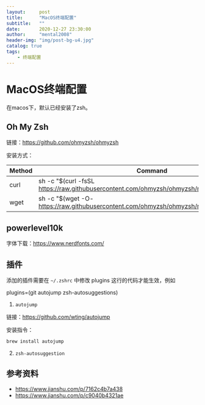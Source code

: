 ```yaml
---
layout:     post
title:      "MacOS终端配置"
subtitle:   ""
date:       2020-12-27 23:30:00
author:     "mental2008"
header-img: "img/post-bg-u4.jpg"
catalog: true
tags:
    - 终端配置
---
```



# MacOS终端配置

在macos下，默认已经安装了zsh。


## Oh My Zsh

链接：https://github.com/ohmyzsh/ohmyzsh

安装方式：

| Method | Command |
| ----- | --- |
| curl | sh -c "$(curl -fsSL https://raw.githubusercontent.com/ohmyzsh/ohmyzsh/master/tools/install.sh)" |
| wget | sh -c "$(wget -O- https://raw.githubusercontent.com/ohmyzsh/ohmyzsh/master/tools/install.sh)" |


## powerlevel10k


字体下载：https://www.nerdfonts.com/


## 插件

添加的插件需要在 `~/.zshrc` 中修改 plugins 这行的代码才能生效，例如

plugins=(git autojump zsh-autosuggestions)

1. `autojump`

链接：https://github.com/wting/autojump


安装指令：
```bash
brew install autojump
```


2. `zsh-autosuggestion`



## 参考资料

- https://www.jianshu.com/p/7162c4b7a438
- https://www.jianshu.com/p/c9040b4321ae
